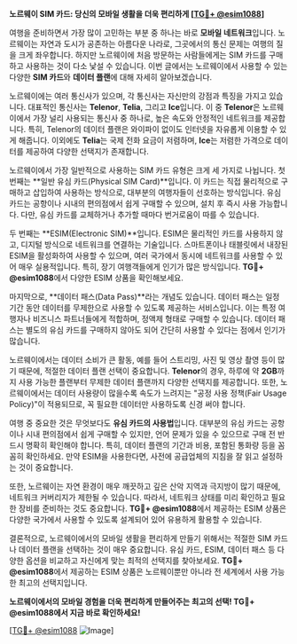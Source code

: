 **노르웨이 SIM 카드: 당신의 모바일 생활을 더욱 편리하게 [[TG💪+ @esim1088](https://t.me/s/esim1088)]**

여행을 준비하면서 가장 많이 고민하는 부분 중 하나는 바로 **모바일 네트워크**입니다. 노르웨이는 자연과 도시가 공존하는 아름다운 나라로, 그곳에서의 통신 문제는 여행의 질을 크게 좌우합니다. 하지만 노르웨이에 처음 방문하는 사람들에게는 SIM 카드를 구매하고 사용하는 것이 다소 낯설 수 있습니다. 이번 글에서는 노르웨이에서 사용할 수 있는 다양한 **SIM 카드**와 **데이터 플랜**에 대해 자세히 알아보겠습니다.

노르웨이에는 여러 통신사가 있으며, 각 통신사는 자신만의 강점과 특징을 가지고 있습니다. 대표적인 통신사는 **Telenor**, **Telia**, 그리고 **Ice**입니다. 이 중 **Telenor**은 노르웨이에서 가장 널리 사용되는 통신사 중 하나로, 높은 속도와 안정적인 네트워크를 제공합니다. 특히, Telenor의 데이터 플랜은 와이파이 없이도 인터넷을 자유롭게 이용할 수 있게 해줍니다. 이외에도 **Telia**는 국제 전화 요금이 저렴하며, **Ice**는 저렴한 가격으로 데이터를 제공하여 다양한 선택지가 존재합니다.

노르웨이에서 가장 일반적으로 사용하는 SIM 카드 유형은 크게 세 가지로 나뉩니다. 첫 번째는 **일반 유심 카드(Physical SIM Card)**입니다. 이 카드는 직접 물리적으로 구매하고 삽입하여 사용하는 방식으로, 대부분의 여행자들이 선호하는 방식입니다. 유심 카드는 공항이나 시내의 편의점에서 쉽게 구매할 수 있으며, 설치 후 즉시 사용 가능합니다. 다만, 유심 카드를 교체하거나 추가할 때마다 번거로움이 따를 수 있습니다.

두 번째는 **ESIM(Electronic SIM)**입니다. ESIM은 물리적인 카드를 사용하지 않고, 디지털 방식으로 네트워크를 연결하는 기술입니다. 스마트폰이나 태블릿에서 내장된 ESIM을 활성화하여 사용할 수 있으며, 여러 국가에서 동시에 네트워크를 사용할 수 있어 매우 실용적입니다. 특히, 장기 여행객들에게 인기가 많은 방식입니다. **TG💪+ @esim1088**에서 다양한 ESIM 상품을 확인해보세요.

마지막으로, **데이터 패스(Data Pass)**라는 개념도 있습니다. 데이터 패스는 일정 기간 동안 데이터를 무제한으로 사용할 수 있도록 제공하는 서비스입니다. 이는 특정 여행자나 비즈니스 파트너들에게 적합하며, 정액제 형태로 구매할 수 있습니다. 데이터 패스는 별도의 유심 카드를 구매하지 않아도 되어 간단히 사용할 수 있다는 점에서 인기가 많습니다.

노르웨이에서는 데이터 소비가 큰 활동, 예를 들어 스트리밍, 사진 및 영상 촬영 등이 많기 때문에, 적절한 데이터 플랜 선택이 중요합니다. **Telenor**의 경우, 하루에 약 **2GB**까지 사용 가능한 플랜부터 무제한 데이터 플랜까지 다양한 선택지를 제공합니다. 또한, 노르웨이에서는 데이터 사용량이 많을수록 속도가 느려지는 "공정 사용 정책(Fair Usage Policy)"이 적용되므로, 꼭 필요한 데이터만 사용하도록 신경 써야 합니다.

여행 중 중요한 것은 무엇보다도 **유심 카드의 사용법**입니다. 대부분의 유심 카드는 공항이나 시내 편의점에서 쉽게 구매할 수 있지만, 언어 문제가 있을 수 있으므로 구매 전 반드시 명확히 확인해야 합니다. 특히, 데이터 플랜의 기간과 비용, 포함된 통화량 등을 꼼꼼히 확인하세요. 만약 ESIM을 사용한다면, 사전에 공급업체의 지침을 잘 읽고 설정하는 것이 중요합니다.

또한, 노르웨이는 자연 환경이 매우 깨끗하고 깊은 산악 지역과 극지방이 많기 때문에, 네트워크 커버리지가 제한될 수 있습니다. 따라서, 네트워크 상태를 미리 확인하고 필요한 장비를 준비하는 것도 중요합니다. **TG💪+ @esim1088**에서 제공하는 ESIM 상품은 다양한 국가에서 사용할 수 있도록 설계되어 있어 유용하게 활용할 수 있습니다.

결론적으로, 노르웨이에서의 모바일 생활을 편리하게 만들기 위해서는 적절한 SIM 카드나 데이터 플랜을 선택하는 것이 매우 중요합니다. 유심 카드, ESIM, 데이터 패스 등 다양한 옵션을 비교하고 자신에게 맞는 최적의 선택지를 찾아보세요. **TG💪+ @esim1088**에서 제공하는 ESIM 상품은 노르웨이뿐만 아니라 전 세계에서 사용 가능한 최고의 선택지입니다.

**노르웨이에서의 모바일 경험을 더욱 편리하게 만들어주는 최고의 선택! TG💪+ @esim1088에서 지금 바로 확인하세요!**

[[TG💪+ @esim1088](https://t.me/s/esim1088) ![Image](https://i.postimg.cc/Y0z9fWf4/image.png)]